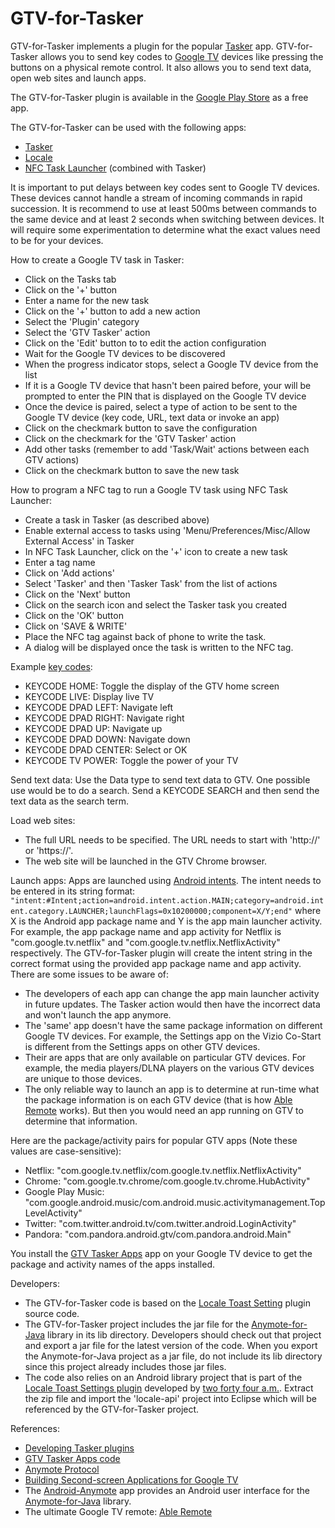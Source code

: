 GTV-for-Tasker
==================

<p>GTV-for-Tasker implements a plugin for the popular <a href="https://play.google.com/store/apps/details?id=net.dinglisch.android.taskerm">Tasker</a> app.
GTV-for-Tasker allows you to send key codes to <a href="https://developers.google.com/tv/">Google TV</a> devices like pressing the buttons on a physical remote control.
It also allows you to send text data, open web sites and launch apps.</p>

<p>The GTV-for-Tasker plugin is available in the <a href="https://play.google.com/store/apps/details?id=com.entertailion.android.tasker">Google Play Store</a> as a free app.</p>

<p>The GTV-for-Tasker can be used with the following apps:
<ul>
<li><a href="https://play.google.com/store/apps/details?id=net.dinglisch.android.taskerm">Tasker</a></li>
<li><a href="https://play.google.com/store/apps/details?id=com.twofortyfouram.locale">Locale</a></li>
<li><a href="https://play.google.com/store/apps/details?id=com.jwsoft.nfcactionlauncher">NFC Task Launcher</a> (combined with Tasker)</li>
</ul>
</p>

<p>It is important to put delays between key codes sent to Google TV devices. These devices cannot handle a stream of incoming commands in rapid succession.
It is recommend to use at least 500ms between commands to the same device and at least 2 seconds when switching between devices.
It will require some experimentation to determine what the exact values need to be for your devices.
</p>

<p>How to create a Google TV task in Tasker:
<ul>
<li>Click on the Tasks tab</li>
<li>Click on the '+' button</li>
<li>Enter a name for the new task</li>
<li>Click on the '+' button to add a new action</li>
<li>Select the 'Plugin' category</li>
<li>Select the 'GTV Tasker' action</li>
<li>Click on the 'Edit' button to to edit the action configuration</li>
<li>Wait for the Google TV devices to be discovered</li>
<li>When the progress indicator stops, select a Google TV device from the list</li>
<li>If it is a Google TV device that hasn't been paired before, your will be prompted to enter the PIN that is displayed on the Google TV device</li>
<li>Once the device is paired, select a type of action to be sent to the Google TV device (key code, URL, text data or invoke an app)</li>
<li>Click on the checkmark button to save the configuration</li>
<li>Click on the checkmark for the 'GTV Tasker' action</li>
<li>Add other tasks (remember to add 'Task/Wait' actions between each GTV actions)</li>
<li>Click on the checkmark button to save the new task</li>
</ul>
</p>

<p>How to program a NFC tag to run a Google TV task using NFC Task Launcher:
<ul>
<li>Create a task in Tasker (as described above)</li>
<li>Enable external access to tasks using 'Menu/Preferences/Misc/Allow External Access' in Tasker</li>
<li>In NFC Task Launcher, click on the '+' icon to create a new task</li>
<li>Enter a tag name</li>
<li>Click on 'Add actions'</li>
<li>Select 'Tasker' and then 'Tasker Task' from the list of actions</li>
<li>Click on the 'Next' button</li>
<li>Click on the search icon and select the Tasker task you created</li>
<li>Click on the 'OK' button</li>
<li>Click on 'SAVE & WRITE'</li>
<li>Place the NFC tag against back of phone to write the task.</li>
<li>A dialog will be displayed once the task is written to the NFC tag.</li>
</ul>
</p>

<p>Example <a href="https://code.google.com/p/anymote-protocol/source/browse/proto/keycodes.proto">key codes</a>:
<ul>
<li>KEYCODE HOME: Toggle the display of the GTV home screen</li>
<li>KEYCODE LIVE: Display live TV</li>
<li>KEYCODE DPAD LEFT: Navigate left</li>
<li>KEYCODE DPAD RIGHT: Navigate right</li>
<li>KEYCODE DPAD UP: Navigate up</li>
<li>KEYCODE DPAD DOWN: Navigate down</li>
<li>KEYCODE DPAD CENTER: Select or OK</li>
<li>KEYCODE TV POWER: Toggle the power of your TV</li>
</ul>
</p>

<p>Send text data:
Use the Data type to send text data to GTV. One possible use would be to do a search. Send a KEYCODE SEARCH and then send the text data as the search term.
</p>

<p>Load web sites:
<ul>
<li>The full URL needs to be specified. The URL needs to start with 'http://' or 'https://'.</li>
<li>The web site will be launched in the GTV Chrome browser.</li>
</ul>
</p>

<p>Launch apps:
Apps are launched using <a href=http://developer.android.com/reference/android/content/Intent.html">Android intents</a>.
The intent needs to be entered in its string format:
<code>"intent:#Intent;action=android.intent.action.MAIN;category=android.intent.category.LAUNCHER;launchFlags=0x10200000;component=X/Y;end"</code>
where X is the Android app package name and Y is the app main launcher activity. For example, the app package name and app activity for Netflix is "com.google.tv.netflix" and "com.google.tv.netflix.NetflixActivity" respectively.
The GTV-for-Tasker plugin will create the intent string in the correct format using the provided app package name and app activity.
There are some issues to be aware of:
<ul>
<li>The developers of each app can change the app main launcher activity in future updates. The Tasker action would then have the incorrect data and won't launch the app anymore.</li>
<li>The 'same' app doesn't have the same package information on different Google TV devices. For example, the Settings app on the Vizio Co-Start is different from the Settings apps on other GTV devices.</li>
<li>Their are apps that are only available on particular GTV devices. For example, the media players/DLNA players on the various GTV devices are unique to those devices.</li>
<li>The only reliable way to launch an app is to determine at run-time what the package information is on each GTV device (that is how <a href="http://ableremote.com">Able Remote</a> works). 
But then you would need an app running on GTV to determine that information.</li>
</ul>
Here are the package/activity pairs for popular GTV apps (Note these values are case-sensitive):
<ul>
<li>Netflix: "com.google.tv.netflix/com.google.tv.netflix.NetflixActivity"</li>
<li>Chrome: "com.google.tv.chrome/com.google.tv.chrome.HubActivity"</li>
<li>Google Play Music: "com.google.android.music/com.android.music.activitymanagement.TopLevelActivity"</li>
<li>Twitter: "com.twitter.android.tv/com.twitter.android.LoginActivity"</li>
<li>Pandora: "com.pandora.android.gtv/com.pandora.android.Main"</li>
</ul>
You install the <a href="https://play.google.com/store/apps/details?id=com.entertailion.android.gtvtasker">GTV Tasker Apps</a> app on your Google TV device to get the package and activity names of the apps installed.
</p>

<p>Developers:
<ul>
<li>The GTV-for-Tasker code is based on the <a href="http://www.twofortyfouram.com/developer.html">Locale Toast Setting</a> plugin source code.</li>
<li>The GTV-for-Tasker project includes the jar file for the <a href="https://github.com/entertailion/Anymote-for-Java">Anymote-for-Java</a> library in its lib directory. 
Developers should check out that project and export a jar file for the latest version of the code. 
When you export the Anymote-for-Java project as a jar file, do not include its lib directory since this project already includes those jar files.</li>
<li>The code also relies on an Android library project that is part of the <a href="http://www.twofortyfouram.com/developer/toast.zip">Locale Toast Settings plugin</a> developed by <a href="http://www.twofortyfouram.com/developer.html">two forty four a.m.</a>.
Extract the zip file and import the 'locale-api' project into Eclipse which will be referenced by the GTV-for-Tasker project.</li>
</ul>
</p>

<p>References:
<ul>
<li><a href="http://tasker.dinglisch.net/plugins.html">Developing Tasker plugins</a></li>
<li><a href="https://github.com/entertailion/GTV-Tasker-Apps">GTV Tasker Apps code</a></li>
<li><a href="https://developers.google.com/tv/remote/docs/anymote">Anymote Protocol</a></li>
<li><a href="https://developers.google.com/tv/remote/docs/developing">Building Second-screen Applications for Google TV</a></li>
<li>The <a href="https://github.com/entertailion/Android-Anymote">Android-Anymote</a> app provides an Android user interface for the <a href="https://github.com/entertailion/Anymote-for-Java">Anymote-for-Java</a> library.</li>
<li>The ultimate Google TV remote: <a href="https://play.google.com/store/apps/details?id=com.entertailion.android.remote">Able Remote</a></li>
</ul>
</p>
